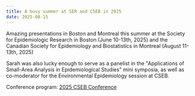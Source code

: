 ```yaml
---
title: A busy summer at SER and CSEB in 2025
date: 2025-08-15
---
```


Amazing presentations in Boston and Montreal this summer at the Society for Epidemiologic Research in Boston (June 10-13th, 2025) and the Canadian Society for Epidemiology and Biostatistics in Montreal (August 11-13th, 2025)
<!--more-->

Sarah was also lucky enough to serve as a panelist in the "Applications of Small-Area Analysis in Epidemiological Studies" mini symposia, as well as co-moderator for the Environmental Epidemiology session at CSEB.

Conference program: [2025 CSEB Conference][cseb-program]

[cseb-program]: https://cseb.ca/wp-content/uploads/2025/09/Detailed-Program-and-Orals-2025.pdf "Detailed program (PDF)"



